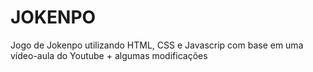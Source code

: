 # JOKENPO
Jogo de Jokenpo utilizando HTML, CSS e Javascrip com base em uma vídeo-aula do Youtube + algumas modificações
